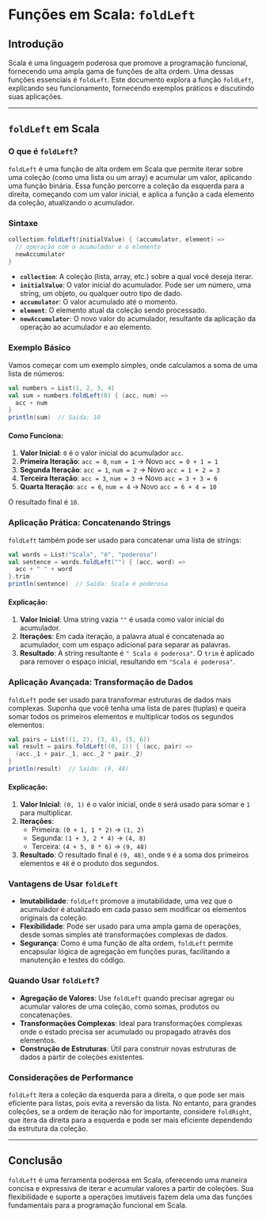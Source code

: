 # Funções em Scala: `foldLeft`

## Introdução

Scala é uma linguagem poderosa que promove a programação funcional, fornecendo uma ampla gama de funções de alta ordem. Uma dessas funções essenciais é `foldLeft`. Este documento explora a função `foldLeft`, explicando seu funcionamento, fornecendo exemplos práticos e discutindo suas aplicações.

---

## `foldLeft` em Scala

### O que é `foldLeft`?

`foldLeft` é uma função de alta ordem em Scala que permite iterar sobre uma coleção (como uma lista ou um array) e acumular um valor, aplicando uma função binária. Essa função percorre a coleção da esquerda para a direita, começando com um valor inicial, e aplica a função a cada elemento da coleção, atualizando o acumulador.

### Sintaxe

```scala
collection.foldLeft(initialValue) { (accumulator, element) =>
  // operação com o acumulador e o elemento
  newAccumulator
}
```

- **`collection`**: A coleção (lista, array, etc.) sobre a qual você deseja iterar.
- **`initialValue`**: O valor inicial do acumulador. Pode ser um número, uma string, um objeto, ou qualquer outro tipo de dado.
- **`accumulator`**: O valor acumulado até o momento.
- **`element`**: O elemento atual da coleção sendo processado.
- **`newAccumulator`**: O novo valor do acumulador, resultante da aplicação da operação ao acumulador e ao elemento.

### Exemplo Básico

Vamos começar com um exemplo simples, onde calculamos a soma de uma lista de números:

```scala
val numbers = List(1, 2, 3, 4)
val sum = numbers.foldLeft(0) { (acc, num) =>
  acc + num
}
println(sum)  // Saída: 10
```

#### Como Funciona:

1. **Valor Inicial**: `0` é o valor inicial do acumulador `acc`.
2. **Primeira Iteração**: `acc = 0`, `num = 1` → Novo `acc = 0 + 1 = 1`
3. **Segunda Iteração**: `acc = 1`, `num = 2` → Novo `acc = 1 + 2 = 3`
4. **Terceira Iteração**: `acc = 3`, `num = 3` → Novo `acc = 3 + 3 = 6`
5. **Quarta Iteração**: `acc = 6`, `num = 4` → Novo `acc = 6 + 4 = 10`

O resultado final é `10`.

### Aplicação Prática: Concatenando Strings

`foldLeft` também pode ser usado para concatenar uma lista de strings:

```scala
val words = List("Scala", "é", "poderosa")
val sentence = words.foldLeft("") { (acc, word) =>
  acc + " " + word
}.trim
println(sentence)  // Saída: Scala é poderosa
```

#### Explicação:

1. **Valor Inicial**: Uma string vazia `""` é usada como valor inicial do acumulador.
2. **Iterações**: Em cada iteração, a palavra atual é concatenada ao acumulador, com um espaço adicional para separar as palavras.
3. **Resultado**: A string resultante é `" Scala é poderosa"`. O `trim` é aplicado para remover o espaço inicial, resultando em `"Scala é poderosa"`.

### Aplicação Avançada: Transformação de Dados

`foldLeft` pode ser usado para transformar estruturas de dados mais complexas. Suponha que você tenha uma lista de pares (tuplas) e queira somar todos os primeiros elementos e multiplicar todos os segundos elementos:

```scala
val pairs = List((1, 2), (3, 4), (5, 6))
val result = pairs.foldLeft((0, 1)) { (acc, pair) =>
  (acc._1 + pair._1, acc._2 * pair._2)
}
println(result)  // Saída: (9, 48)
```

#### Explicação:

1. **Valor Inicial**: `(0, 1)` é o valor inicial, onde `0` será usado para somar e `1` para multiplicar.
2. **Iterações**:
   - Primeira: `(0 + 1, 1 * 2)` → `(1, 2)`
   - Segunda: `(1 + 3, 2 * 4)` → `(4, 8)`
   - Terceira: `(4 + 5, 8 * 6)` → `(9, 48)`
3. **Resultado**: O resultado final é `(9, 48)`, onde `9` é a soma dos primeiros elementos e `48` é o produto dos segundos.

### Vantagens de Usar `foldLeft`

- **Imutabilidade**: `foldLeft` promove a imutabilidade, uma vez que o acumulador é atualizado em cada passo sem modificar os elementos originais da coleção.
- **Flexibilidade**: Pode ser usado para uma ampla gama de operações, desde somas simples até transformações complexas de dados.
- **Segurança**: Como é uma função de alta ordem, `foldLeft` permite encapsular lógica de agregação em funções puras, facilitando a manutenção e testes do código.

### Quando Usar `foldLeft`?

- **Agregação de Valores**: Use `foldLeft` quando precisar agregar ou acumular valores de uma coleção, como somas, produtos ou concatenações.
- **Transformações Complexas**: Ideal para transformações complexas onde o estado precisa ser acumulado ou propagado através dos elementos.
- **Construção de Estruturas**: Útil para construir novas estruturas de dados a partir de coleções existentes.

### Considerações de Performance

`foldLeft` itera a coleção da esquerda para a direita, o que pode ser mais eficiente para listas, pois evita a reversão da lista. No entanto, para grandes coleções, se a ordem de iteração não for importante, considere `foldRight`, que itera da direita para a esquerda e pode ser mais eficiente dependendo da estrutura da coleção.

---

## Conclusão

`foldLeft` é uma ferramenta poderosa em Scala, oferecendo uma maneira concisa e expressiva de iterar e acumular valores a partir de coleções. Sua flexibilidade e suporte a operações imutáveis fazem dela uma das funções fundamentais para a programação funcional em Scala.
